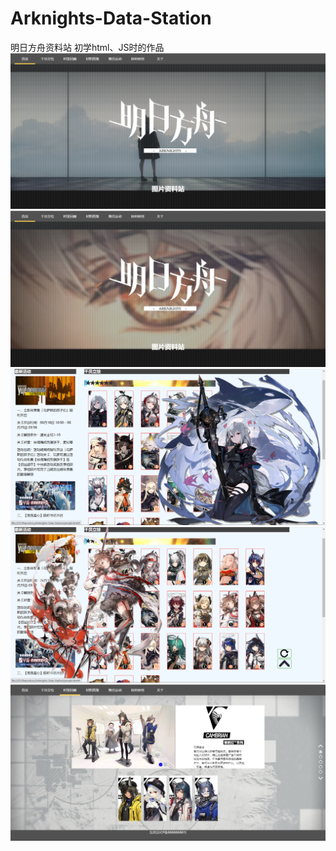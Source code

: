 # Arknights-Data-Station
明日方舟资料站
初学html、JS时的作品
![image](https://github.com/BaldAlien/Arknights-Data-Station/raw/main/images/README/%E9%A6%96%E9%A1%B51.png)
![image](https://github.com/BaldAlien/Arknights-Data-Station/blob/main/images/README/%E9%A6%96%E9%A1%B52.png)
![image](https://github.com/BaldAlien/Arknights-Data-Station/blob/main/images/README/%E7%AB%8B%E7%BB%981.png)
![image](https://github.com/BaldAlien/Arknights-Data-Station/blob/main/images/README/%E7%AB%8B%E7%BB%982.png)
![image](https://github.com/BaldAlien/Arknights-Data-Station/blob/main/images/README/%E6%97%B6%E8%A3%85.png)
